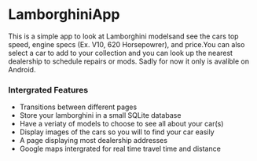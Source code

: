# LamborghiniApp  

This is a simple app to look at Lamborghini modelsand see the cars top speed, engine specs (Ex. V10, 620 Horsepowrer), and price.You can also select a car to add to your 
collection and you can look up the nearest dealership to schedule repairs or mods. Sadly for now it only is avalible on Android.

### Intergrated Features  
- Transitions between different pages
- Store your lamborghini in a small SQLite database
- Have a veriaty of models to choose to see all about your car(s)
- Display images of the cars so you will to find your car easily
- A page displaying most dealership addresses
- Google maps intergrated for real time travel time and distance
